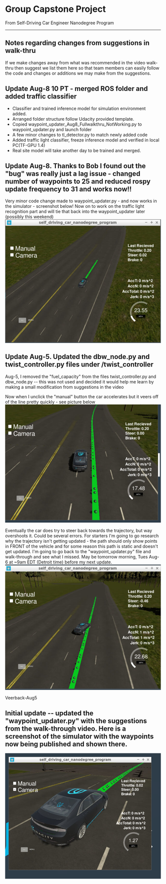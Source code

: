 [//]: # (Image References)
[image4]: ./writeup/SimLagFixed.PNG "Sim Lag Fixed Screenshot"
[image3]: ./writeup/Veerback-Aug5.PNG "Veerback screenshot"
[image2]: ./writeup/Veeroff-Aug5.PNG "Veeroff screenshot"
[image1]: ./writeup/Waypoints_In_Front_Of_Car.PNG "Simulator Screenshot with code updates from first walk-thru video"

# Group Capstone Project
From Self-Driving Car Engineer Nanodegree Program

---

## Notes regarding changes from suggestions in walk-thru
If we make changes away from what was recommended in the video walk-thru then suggest we list them here so that team members can easily follow the code and changes or additions we may make from the suggestions.

## Update Aug-8 10 PT - merged ROS folder and added traffic classifier 

* Classifier and trained inference model for simulation environment added. 
* Arranged folder structure follow Udacity provided template.
* Copied waypoint_updater_Aug8_Fullwalkthru_NotWorking.py to waypoint_updater.py and launch folder
* A few minor changes to tl_detector.py to match newly added code
* Added traffic light classifier, freeze inference model and verified in local PC(TF-GPU 1.4) 
* Real site model will take another day to be trained and merged.


## Update Aug-8.  Thanks to Bob I found out the "bug" was really just a lag issue - changed number of waypoints to 25 and reduced rospy update frequency to 31 and works now!!  

Very minor code change made to waypoint_updater.py - and now works in the simulator - screenshot below!  Now on to work on the traffic light recognition part and will tie that back into the waypoint_updater later (possibly this weekend)
![alt text][image4]


## Update Aug-5.  Updated the dbw_node.py and twist_controller.py files under /twist_controller
Aug-5, I removed the "fuel_capacity" from the files twist_controller.py and dbw_node.py -- this was not used and decided it would help me learn by making a small modification from suggestions in the video

Now when I unclick the "manual" button the car accelerates but it veers off of the line pretty quickly - see picture below
![alt text][image2]

Eventually the car does try to steer back towards the trajectory, but way overshoots it.  Could be several errors.  For starters I'm going to go research why the trajectory isn't getting updated - the path should only show points in FRONT of the vehicle and for some reason this path is static and doesn't get updated.  I'm going to go back to the "waypoint_updater.py" file and walk-through and see what I missed.  May be tomorrow morning, Tues Aug-6 at ~9am EDT (Detroit time) before my next update.
![alt text][image3]


Veerback-Aug5

## Initial update -- updated the "waypoint_updater.py" with the suggestions from the walk-through video.  Here is a screenshot of the simulator with the waypoints now being published and shown there.
![alt text][image1]
